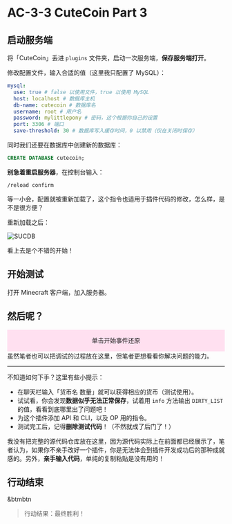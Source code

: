 # AC-3-3 CuteCoin Part 3

## 启动服务端

将「CuteCoin」丢进 `plugins` 文件夹，启动一次服务端，**保存服务端打开**。

修改配置文件，输入合适的值（这里我只配置了 MySQL）：

```yaml
mysql:
  use: true # false 以使用文件，true 以使用 MySQL
  host: localhost # 数据库主机
  db-name: cutecoin # 数据库名
  username: root # 用户名
  password: mylittlepony # 密码，这个根据你自己的设置
  port: 3306 # 端口
  save-threshold: 30 # 数据库写入缓存时间，0 以禁用（仅在关闭时保存）
```

同时我们还要在数据库中创建新的数据库：

```sql
CREATE DATABASE cutecoin;
```

**别急着重启服务器**，在控制台输入：

```
/reload confirm
```

等一小会，配置就被重新加载了，这个指令也适用于插件代码的修改，怎么样，是不是很方便？

重新加载之后：

![SUCDB](https://www.picbed.cn/images/2021/02/27/imagee66da7b3c3d5d488.png)

看上去是个不错的开始！

## 开始测试

打开 Minecraft 客户端，加入服务器。

## 然后呢？


<div onclick='let ele = $(this);var raw_all = ele.data("log");var index = parseInt(ele.data("index"));var all = raw_all.split("\n");var to_display = all[index + 1];if (!to_display) {ele.data("index", -1);to_display = "事件模拟已结束——单击重新模拟";
} else {
ele.data("index", index + 1);}
ele.html(to_display);' style='width:100%;height:50px;text-align:center;line-height:50px;background-color:#ffe0f0' data-index="0" data-log="单击开始事件还原
RarityEG：这次轮到你了。
RarityEG：找出程序 Bug 的方法，我在 AC-2-3 中有提到过。
RarityEG：……
RarityEG：让我看看你的能力，就当是结业考试吧。">单击开始事件还原</div>
虽然笔者也可以把调试的过程放在这里，但笔者更想看看你解决问题的能力。

---

不知道如何下手？这里有些小提示：

- 在聊天栏输入「货币名 数量」就可以获得相应的货币（测试使用）。
- 试试看，你会发现**数据似乎无法正常保存**，试着用 `info` 方法输出 `DIRTY_LIST` 的值，看看到底哪里出了问题吧！
- 为这个插件添加 API 和 CLI，以及 OP 用的指令。
- 测试完工后，记得**删除测试代码**！（不然就成了后门了！）

我没有把完整的源代码仓库放在这里，因为源代码实际上在前面都已经展示了，笔者认为，如果你不亲手改好一个插件，你是无法体会到插件开发成功后的那种成就感的。另外，**亲手输入代码**，单纯的复制粘贴是没有用的！

## 行动结束

&btmbtn

<!-- hideS -->

> 行动结果：最终胜利！



<!-- hideE -->